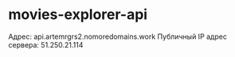 # movies-explorer-api
Адрес: api.artemrgrs2.nomoredomains.work Публичный IP адрес сервера: 51.250.21.114
